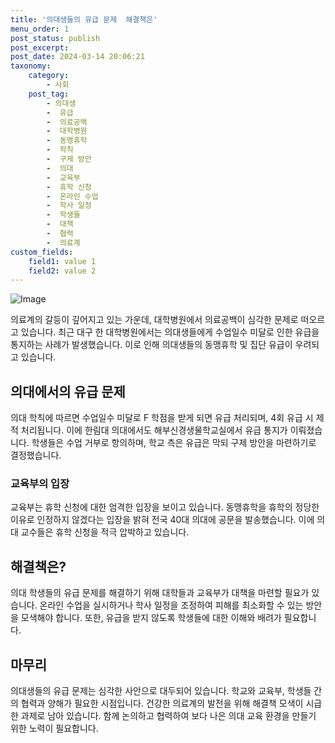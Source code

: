 ```yaml
---
title: '의대생들의 유급 문제  해결책은'
menu_order: 1
post_status: publish
post_excerpt: 
post_date: 2024-03-14 20:06:21
taxonomy:
    category:
        - 사회
    post_tag:
        - 의대생
        -  유급
        -  의료공백
        -  대학병원
        -  동맹휴학
        -  학칙
        -  구제 방안
        -  의대
        -  교육부
        -  휴학 신청
        -  온라인 수업
        -  학사 일정
        -  학생들
        -  대책
        -  협력
        -  의료계
custom_fields:
    field1: value 1
    field2: value 2
---
```


![Image](https://imgnews.pstatic.net/image/032/2024/03/14/0003284455_001_20240314094401111.jpg?type=w647)

의료계의 갈등이 깊어지고 있는 가운데, 대학병원에서 의료공백이 심각한 문제로 떠오르고 있습니다. 최근 대구 한 대학병원에서는 의대생들에게 수업일수 미달로 인한 유급을 통지하는 사례가 발생했습니다. 이로 인해 의대생들의 동맹휴학 및 집단 유급이 우려되고 있습니다.
## 의대에서의 유급 문제
의대 학칙에 따르면 수업일수 미달로 F 학점을 받게 되면 유급 처리되며, 4회 유급 시 제적 처리됩니다. 이에 한림대 의대에서도 해부신경생물학교실에서 유급 통지가 이뤄졌습니다. 학생들은 수업 거부로 항의하며, 학교 측은 유급은 막되 구제 방안을 마련하기로 결정했습니다.
### 교육부의 입장
교육부는 휴학 신청에 대한 엄격한 입장을 보이고 있습니다. 동맹휴학을 휴학의 정당한 이유로 인정하지 않겠다는 입장을 밝혀 전국 40대 의대에 공문을 발송했습니다. 이에 의대 교수들은 휴학 신청을 적극 압박하고 있습니다.
## 해결책은?
의대 학생들의 유급 문제를 해결하기 위해 대학들과 교육부가 대책을 마련할 필요가 있습니다. 온라인 수업을 실시하거나 학사 일정을 조정하여 피해를 최소화할 수 있는 방안을 모색해야 합니다. 또한, 유급을 받지 않도록 학생들에 대한 이해와 배려가 필요합니다.
## 마무리
의대생들의 유급 문제는 심각한 사안으로 대두되어 있습니다. 학교와 교육부, 학생들 간의 협력과 양해가 필요한 시점입니다. 건강한 의료계의 발전을 위해 해결책 모색이 시급한 과제로 남아 있습니다. 함께 논의하고 협력하여 보다 나은 의대 교육 환경을 만들기 위한 노력이 필요합니다.
